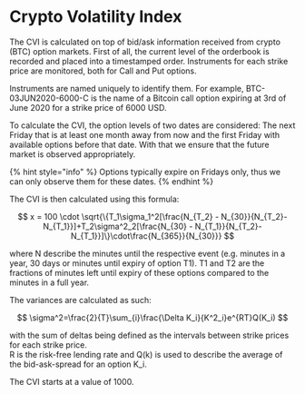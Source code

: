 # Crypto Volatility Index

The CVI is calculated on top of bid/ask information received from crypto \(BTC\) option markets. First of all, the current level of the orderbook is recorded and placed into a timestamped order. Instruments for each strike price are monitored, both for Call and Put options.

Instruments are named uniquely to identify them. For example, BTC-03JUN2020-6000-C is the name of a Bitcoin call option expiring at 3rd of June 2020 for a strike price of 6000 USD.

To calculate the CVI, the option levels of two dates are considered: The next Friday that is at least one month away from now and the first Friday with available options before that date. With that we ensure that the future market is observed appropriately.

{% hint style="info" %}
Options typically expire on Fridays only, thus we can only observe them for these dates.
{% endhint %}

The CVI is then calculated using this formula:

$$
x = 100 \cdot \sqrt{\{T_1\sigma_1^2[\frac{N_{T_2} - N_{30}}{N_{T_2}-N_{T_1}}]+T_2\sigma^2_2[\frac{N_{30} - N_{T_1}}{N_{T_2}-N_{T_1}}]\}\cdot\frac{N_{365}}{N_{30}}}
$$

where N describe the minutes until the respective event \(e.g. minutes in a year, 30 days or minutes until expiry of option T1\). T1 and T2 are the fractions of minutes left until expiry of these options compared to the minutes in a full year.

The variances are calculated as such:

$$
\sigma^2=\frac{2}{T}\sum_{i}\frac{\Delta K_i}{K^2_i}e^{RT}Q(K_i)
$$

with the sum of deltas being defined as the intervals between strike prices for each strike price.  
R is the risk-free lending rate and Q\(k\) is used to describe the average of the bid-ask-spread for an option K\_i.

The CVI starts at a value of 1000.

